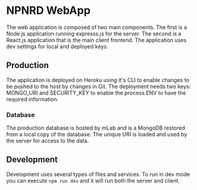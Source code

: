 # NPNRD WebApp
The web application is composed of two main components. The first is a Node.js application 
running expresss.js for the server. The second is a React.js application that
is the main client frontend. The application uses dev settings for local and
deployed keys.

## Production
The application is deployed on Heroku using it's CLI to enable changes to be pushed
to the host by changes in Git. The deployment needs two keys: MONGO_URI and SECURITY_KEY
to enable the process.ENV to have the required information.

### Database
The production database is hosted by mLab and is a MongoDB restored from a local 
copy of the database. The unique URI is loaded and used by the server for access
to the data.

## Development 
Development uses several types of files and services. To run in dev mode you can
execute `npm run dev` and it will run both the server and client.